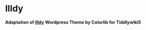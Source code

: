 # Illdy

**Adaptation of [Illdy](https://colorlib.com/illdy/blog-2/) Wordpress Theme by Colorlib for Tiddlywiki5**

